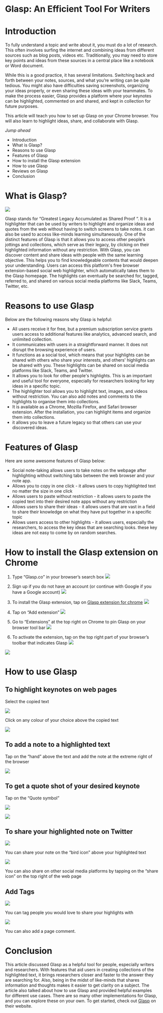 # Glasp: An Efficient Tool For Writers

# Introduction

To fully understand a topic and write about it, you must do a lot of research. This often involves surfing the internet and combining ideas from different sources such as blog posts, videos etc.
Traditionally, you may need to store key points and ideas from these sources in a central place like a notebook or Word document.

While this is a good practice, it has several limitations. Switching back and forth between your notes, sources, and what you’re writing can be quite tedious. You might also have difficulties saving screenshots, organizing your ideas properly, or even sharing these ideas with your teammates.
To make the process easier, Glasp provides a platform where your keynotes can be highlighted, commented on and shared, and kept in collection for future purposes.

This article will teach you how to set up Glasp on your Chrome browser. You will also learn to highlight ideas, share, and collaborate with Glasp.

*Jump ahead*

- Introduction
- What is Glasp?
- Reasons to use Glasp
- Features of Glasp
- How to install the Glasp extension
- How to use Glasp
- Reviews on Glasp
- Conclusion


# What is Glasp?
![](https://paper-attachments.dropboxusercontent.com/s_CDD8A6D6D2FF9A6E494A99EF3DFE200D049F22E30083A5090BBAF3C4AB90547B_1681730822221_Glasp.png)


Glasp stands for “Greatest Legacy Accumulated as Shared Proof “. It is a highlighter that can be used by writers to highlight and organize ideas and quotes from the web without having to switch screens to take notes. it can also be used to access like-minds learning simultaneously.
One of the distinct features of Glasp is that it allows you to access other people’s jottings and collections, which serve as their legacy, by clicking on their highlighted information without any restriction. 
With Glasp, you can discover content and share ideas with people with the same learning objective. This helps you to find knowledgeable contents that would deepen your understanding.
Users can access this platform's free browser extension-based social web highlighter, which automatically takes them to the Glasp homepage. The highlights can eventually be searched for, tagged, referred to, and shared on various social media platforms like Slack, Teams, Twitter, etc.


# Reasons to use Glasp

Below are the following reasons why Glasp is helpful:

- All users receive it for free, but a premium subscription service grants users access to additional features like analytics, advanced search, and unlimited collection.
- It communicates with users in a straightforward manner. It does not disrupt the browsing experience of users.
- It functions as a social tool, which means that your highlights can be shared with others who share your interests, and others' highlights can be shared with you. These highlights can be shared on social media platforms like Slack, Teams, and Twitter.
- It allows you to look for other people's highlights. This is an important and useful tool for everyone, especially for researchers looking for key ideas in a specific topic.
- The highlighter tool allows you to highlight text, images, and videos without restriction. You can also add notes and comments to the highlights to organise them into collections.
- It is available as a Chrome, Mozilla Firefox, and Safari browser extension. After the installation, you can highlight items and organize them into collections.
- it allows you to leave a future legacy so that others can use your discovered ideas.


# Features of Glasp

Here are some awesome features of Glasp below:

- Social note-taking allows users to take notes on the webpage after highlighting without switching tabs between the web browser and your note app.
- Allows you to copy in one click - it allows users to copy highlighted text no matter the size in one click
- Allows users to paste without restriction - it allows users to paste the copied text into their desired note apps without any restriction
- Allows users to share their ideas - it allows users that are vast in a field to share their knowledge on what they have put together in a specific topic
- Allows users access to other highlights - it allows users, especially the researchers, to access the key ideas that are searching looks. these key ideas are not easy to come by on random searches.


# How to install the Glasp extension on Chrome
1. Type “Glasp.co” in your browser’s search box
![](https://paper-attachments.dropboxusercontent.com/s_CDD8A6D6D2FF9A6E494A99EF3DFE200D049F22E30083A5090BBAF3C4AB90547B_1681807873048_glasp.co.jpg)

2. Sign up if you do not have an account (or continue with Google if you have a Google account)
![](https://paper-attachments.dropboxusercontent.com/s_CDD8A6D6D2FF9A6E494A99EF3DFE200D049F22E30083A5090BBAF3C4AB90547B_1681807994925_continue+to+google.jpg)

3. To install the Glasp extension, tap on [Glasp extension for chrome](https://chrome.google.com/webstore/detail/glasp-social-web-highligh/blillmbchncajnhkjfdnincfndboieik?ref=blog.glasp.co)
![](https://paper-attachments.dropboxusercontent.com/s_CDD8A6D6D2FF9A6E494A99EF3DFE200D049F22E30083A5090BBAF3C4AB90547B_1681808589370_add+to+chrome.jpg)



4. Tap on “Add extension”
![](https://paper-attachments.dropboxusercontent.com/s_CDD8A6D6D2FF9A6E494A99EF3DFE200D049F22E30083A5090BBAF3C4AB90547B_1681809142705_add+extension.jpg)

5. Go to “Extensions” at the top right on Chrome to pin Glasp on your browser tool bar
![](https://paper-attachments.dropboxusercontent.com/s_CDD8A6D6D2FF9A6E494A99EF3DFE200D049F22E30083A5090BBAF3C4AB90547B_1681810168761_pin.jpg)

6. To activate the extension, tap on the top right part of your browser’s toolbar that indicates Glasp
![](https://paper-attachments.dropboxusercontent.com/s_CDD8A6D6D2FF9A6E494A99EF3DFE200D049F22E30083A5090BBAF3C4AB90547B_1681811102292_InkedGlasp+off_LI.jpg)

![](https://paper-attachments.dropboxusercontent.com/s_CDD8A6D6D2FF9A6E494A99EF3DFE200D049F22E30083A5090BBAF3C4AB90547B_1681811213827_Inkedglasp+on_LI.jpg)

# How to use Glasp
## To highlight keynotes on web pages

Select the copied text

![](https://paper-attachments.dropboxusercontent.com/s_CDD8A6D6D2FF9A6E494A99EF3DFE200D049F22E30083A5090BBAF3C4AB90547B_1681824224962_copied+text.jpg)


Click on any colour of your choice above the copied text

![](https://paper-attachments.dropboxusercontent.com/s_CDD8A6D6D2FF9A6E494A99EF3DFE200D049F22E30083A5090BBAF3C4AB90547B_1681824325160_highlighted+text.jpg)



## To add a note to a highlighted text

Tap on the “hand” above the text and add the note at the extreme right of the browser

![](https://paper-attachments.dropboxusercontent.com/s_CDD8A6D6D2FF9A6E494A99EF3DFE200D049F22E30083A5090BBAF3C4AB90547B_1681824539577_Inkedadd+a+text_LI.jpg)



## To get a quote shot of your desired keynote

Tap on the “Quote symbol” 

![](https://paper-attachments.dropboxusercontent.com/s_CDD8A6D6D2FF9A6E494A99EF3DFE200D049F22E30083A5090BBAF3C4AB90547B_1681825282699_Inkedquote+shot+oo_LI.jpg)

![](https://paper-attachments.dropboxusercontent.com/s_CDD8A6D6D2FF9A6E494A99EF3DFE200D049F22E30083A5090BBAF3C4AB90547B_1681826423456_quote+shot.jpg)



## To share your highlighted note on Twitter
![](https://paper-attachments.dropboxusercontent.com/s_CDD8A6D6D2FF9A6E494A99EF3DFE200D049F22E30083A5090BBAF3C4AB90547B_1681828970220_share+on+twitter.jpg)


You can share your note on the “bird icon” above your highlighted text

![](https://paper-attachments.dropboxusercontent.com/s_CDD8A6D6D2FF9A6E494A99EF3DFE200D049F22E30083A5090BBAF3C4AB90547B_1681830050661_share+button.jpg)


You can also share on other social media platforms by tapping on the “share icon” on the top right of the web page


## Add Tags
![](https://paper-attachments.dropboxusercontent.com/s_CDD8A6D6D2FF9A6E494A99EF3DFE200D049F22E30083A5090BBAF3C4AB90547B_1681830530127_add+tag.jpg)


You can tag people you would love to share your highlights with

![](https://paper-attachments.dropboxusercontent.com/s_CDD8A6D6D2FF9A6E494A99EF3DFE200D049F22E30083A5090BBAF3C4AB90547B_1681830840885_Inkedadd+tag+2_LI.jpg)


You can also add a page comment.


# Conclusion

This article discussed Glasp as a helpful tool for people, especially writers and researchers. With features that aid users in creating collections of the highlighted text, it brings researchers closer and faster to the answer they are searching for.
Also, being in the midst of like-minds that shares information and thoughts makes it easier to get clarity on a subject.
The article also talked about how to use Glasp and provided helpful examples for different use cases.
There are so many other implementations for Glasp, and you can explore these on your own. To get started, check out [Glasp](https://glasp.co/) on their website.

